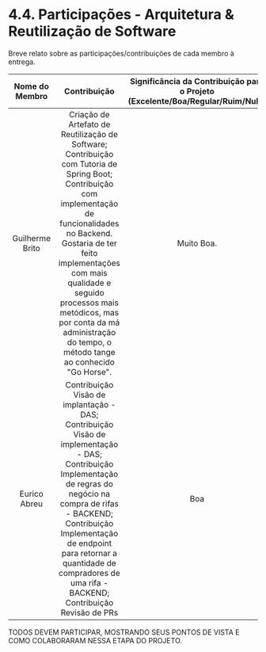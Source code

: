 # 4.4. Participações - Arquitetura & Reutilização de Software

Breve relato sobre as participações/contribuições de cada membro à entrega.

| Nome do Membro  |                                                                                                                                                                 Contribuição                                                                                                                                                                  | Significância da Contribuição para o Projeto (Excelente/Boa/Regular/Ruim/Nula) |
|:---------------:|:---------------------------------------------------------------------------------------------------------------------------------------------------------------------------------------------------------------------------------------------------------------------------------------------------------------------------------------------:|:------------------------------------------------------------------------------:|
| Guilherme Brito | Criação de Artefato de Reutilização de Software; Contribuição com Tutoria de Spring Boot; Contribuição com implementação de funcionalidades no Backend. <br/> Gostaria de ter feito implementações com mais qualidade e seguido processos mais metódicos, mas por conta da má administração do tempo, o método tange ao conhecido "Go Horse". |                                   Muito Boa.                                   |
| Eurico Abreu   | Contribuição Visão de implantação - DAS; Contribuição Visão de implementação - DAS; Contribuição Implementação de regras do negócio na compra de rifas - BACKEND; Contribuição Implementação de endpoint para retornar a quantidade de compradores de uma rifa - BACKEND; Contribuição Revisão de PRs | Boa                                                                            |

TODOS DEVEM PARTICIPAR, MOSTRANDO SEUS PONTOS DE VISTA E COMO COLABORARAM NESSA ETAPA DO PROJETO.
